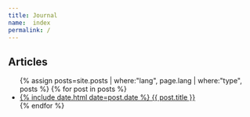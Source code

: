 ```yaml
---
title: Journal
name:  index
permalink: /
---
```


## Articles
<ul class="liste">{% assign posts=site.posts | where:"lang", page.lang | where:"type", posts %}
{% for post in posts %}
  <li>
    <a href="{{ post.url }}">
      <span>{% include date.html date=post.date %}</span>
      {{ post.title }}
    </a>
  </li>{% endfor %}
</ul>

